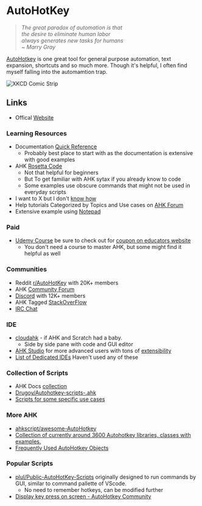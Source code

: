 # AutoHotKey

> *The great paradox of automation is that*  
> *the desire to eliminate human labor*  
> *always generates new tasks for humans*  
> ~ *Marry Gray*

[AutoHotkey](https://www.autohotkey.com/) is one great tool for general purpose automation, text expansion, shortcuts and so much more. Though it's helpful, I often find myself falling into the automamtion trap.

![XKCD Comic Strip](https://imgs.xkcd.com/comics/automation.png)

## Links

- Offical [Website](https://www.autohotkey.com/)

### Learning Resources

- Documentation [Quick Reference](https://www.autohotkey.com/docs/AutoHotkey.htm) 
    - Probably best place to start with as the documentation is extensive with good examples
- AHK [Rosetta Code](https://rosettacode.org/wiki/Category:AutoHotkey)
    - Not that helpful for beginners
    - But To get familiar with AHK sytax if you already know to code
    - Some examples use obscure commands that might not be used in everyday scripts
- I want to X but I don't [know how](https://old.reddit.com/r/AutoHotkey/comments/4f4j9k/read_this_before_posting/#:~:text=common%20problems%2Frequests%3A)
- Help tutorials Categorized by Topics and Use cases on [AHK Forum](https://www.autohotkey.com/boards/viewtopic.php?f=17&t=30931&p=144434#p144434)
- Extensive example using [Notepad](https://www.autohotkey.com/boards/viewtopic.php?f=7&t=31764)


### Paid 

- [Udemy Course](https://www.udemy.com/course/intro-to-autohotkey/) be sure to check out for [coupon on educators website](https://www.the-automator.com/learn-autohotkey/intro-to-autohotkey/#:~:text=things%20go%20wrong-,udemy%20coupons,-All%20the%20world)
    - You don't need a course to master AHK, but some might find it helpful as well



### Communities 

- Reddit [r/AutoHotKey](https://old.reddit.com/r/AutoHotkey/) with 20K+ members
- AHK [Community Forum](https://www.autohotkey.com/boards/)
- [Discord](https://discord.com/invite/Aat7KHmG7v) with 12K+ members
- AHK Tagged [StackOverFlow](https://stackoverflow.com/questions/tagged/autohotkey)
- [IRC Chat](https://kiwiirc.com/client/irc.freenode.net/#ahkscript) 

### IDE 

- [cloudahk](https://cloudahk.com/editor/) - if AHK and Scratch had a baby.
    - Side by side pane with code and GUI editor
- [AHK Studio](https://www.the-automator.com/best-autohotkey-editors-ides/ahk-studio/) for more advanced users with tons of [extensibility](https://www.the-automator.com/best-autohotkey-editors-ides/ahk-studio/)
- [List of Dedicated IDEs](https://old.reddit.com/r/AutoHotkey/comments/4f4j9k/read_this_before_posting/#:~:text=useful%20editors%2C%20gui%20creators%2C%20plugins%2C%20etc...) Haven't used any of these 
 
### Collection of Scripts

- AHK Docs [collection](https://www.autohotkey.com/docs/scripts/)
- [Drugoy/Autohotkey-scripts-.ahk](https://github.com/Drugoy/Autohotkey-scripts-.ahk)
- [Scripts for some specific use cases](https://www.computoredge.com/AutoHotkey/Free_AutoHotkey_Scripts_and_Apps_for_Learning_and_Generating_Ideas.html#Download_Index)

### More AHK 

- [ahkscript/awesome-AutoHotkey](https://github.com/ahkscript/awesome-AutoHotkey)
- [Collection of currently around 3600 Autohotkey libraries, classes with examples.](https://github.com/Ixiko/AHK-libs-and-classes-collection)
- [Frequently Used AutoHotkey Objects](https://www.the-automator.com/frequently-used-autohotkey-objects/)


### Popular Scripts

- [plul/Public-AutoHotKey-Scripts](https://github.com/plul/Public-AutoHotKey-Scripts) originally designed to run commands by GUI, similar to command pallette of VScode.
    - No need to remember hotkeys, can be modified further
- [Display key press on screen - AutoHotkey Community](https://www.autohotkey.com/boards/viewtopic.php?t=225)